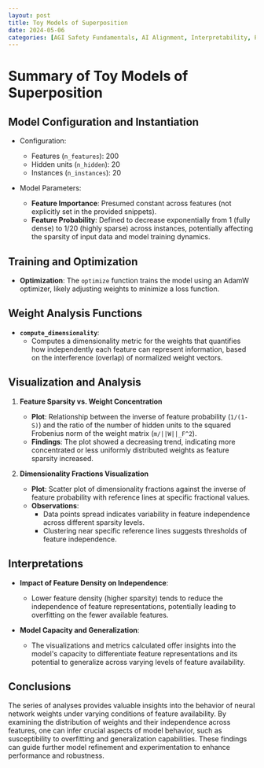 ```yaml
---
layout: post
title: Toy Models of Superposition
date: 2024-05-06
categories: [AGI Safety Fundamentals, AI Alignment, Interpretability, Project]
---
```


# Summary of Toy Models of Superposition

## Model Configuration and Instantiation

- Configuration:
  - Features (`n_features`): 200
  - Hidden units (`n_hidden`): 20
  - Instances (`n_instances`): 20

- Model Parameters:
  - **Feature Importance**: Presumed constant across features (not explicitly set in the provided snippets).
  - **Feature Probability**: Defined to decrease exponentially from 1 (fully dense) to 1/20 (highly sparse) across instances, potentially affecting the sparsity of input data and model training dynamics.

## Training and Optimization

- **Optimization**: The `optimize` function trains the model using an AdamW optimizer, likely adjusting weights to minimize a loss function.

## Weight Analysis Functions

- **`compute_dimensionality`**:
  - Computes a dimensionality metric for the weights that quantifies how independently each feature can represent information, based on the interference (overlap) of normalized weight vectors.

## Visualization and Analysis

1. **Feature Sparsity vs. Weight Concentration**
   - **Plot**: Relationship between the inverse of feature probability (`1/(1-S)`) and the ratio of the number of hidden units to the squared Frobenius norm of the weight matrix (`m/||W||_F^2`).
   - **Findings**: The plot showed a decreasing trend, indicating more concentrated or less uniformly distributed weights as feature sparsity increased.

2. **Dimensionality Fractions Visualization**
   - **Plot**: Scatter plot of dimensionality fractions against the inverse of feature probability with reference lines at specific fractional values.
   - **Observations**:
     - Data points spread indicates variability in feature independence across different sparsity levels.
     - Clustering near specific reference lines suggests thresholds of feature independence.

## **Interpretations**

- **Impact of Feature Density on Independence**:
  - Lower feature density (higher sparsity) tends to reduce the independence of feature representations, potentially leading to overfitting on the fewer available features.
  
- **Model Capacity and Generalization**:
  - The visualizations and metrics calculated offer insights into the model's capacity to differentiate feature representations and its potential to generalize across varying levels of feature availability.

## **Conclusions**

The series of analyses provides valuable insights into the behavior of neural network weights under varying conditions of feature availability. By examining the distribution of weights and their independence across features, one can infer crucial aspects of model behavior, such as susceptibility to overfitting and generalization capabilities. These findings can guide further model refinement and experimentation to enhance performance and robustness.